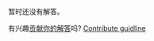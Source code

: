 
暂时还没有解答。

有兴趣[贡献你的解答](https://github.com/BFEdev/BFE.dev-solutions/blob/main/problem/implement-a-queue-by-using-stack_zh.md)吗? [Contribute guidline](https://github.com/BFEdev/BFE.dev-solutions#how-to-contribute)
